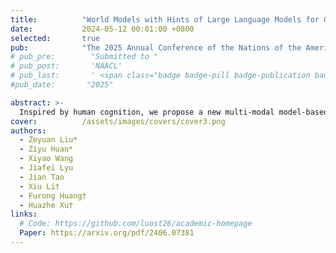 ```yaml
---
title:          "World Models with Hints of Large Language Models for Goal Achieving"
date:           2024-05-12 00:01:00 +0800
selected:       true
pub:            "The 2025 Annual Conference of the Nations of the Americas Chapter of the ACL (NAACL 2025 Main)"
# pub_pre:        "Submitted to "
# pub_post:       'NAACL'
# pub_last:       ' <span class="badge badge-pill badge-publication badge-success">Spotlight</span>'
#pub_date:       "2025"

abstract: >- 
  Inspired by human cognition, we propose a new multi-modal model-based RL approach named Dreaming with Large Language Models (DLLM). DLLM integrates the proposed hinting subgoals from the LLMs into the model rollouts to encourage goal discovery and reaching in challenging tasks. By assigning higher intrinsic rewards to samples that align with the hints outlined by the language model during model rollouts, DLLM guides the agent toward meaningful and efficient exploration.
cover:          /assets/images/covers/cover3.png
authors:
  - Zeyuan Liu*
  - Ziyu Huan*
  - Xiyao Wang
  - Jiafei Lyu
  - Jian Tao
  - Xiu Li†
  - Furong Huang†
  - Huazhe Xu†
links:
  # Code: https://github.com/luost26/academic-homepage
  Paper: https://arxiv.org/pdf/2406.07381 
---
```

